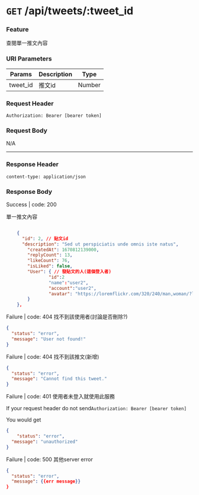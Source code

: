 # `GET` /api/tweets/:tweet_id

### Feature

查閱單一推文內容

### URI Parameters

| Params | Description | Type |
| --- | --- | --- |
| tweet_id | 推文id | Number |

### Request Header

```
Authorization: Bearer [bearer token]
```

### Request Body

N/A

---

### Response Header

```
content-type: application/json
```

### Response Body

Success | code: 200 

單一推文內容

```json

	{
	  "id": 2, // 貼文id
	  "description": "Sed ut perspiciatis unde omnis iste natus",
		"createdAt": 1670812139000,
		"replyCount": 13,
		"likeCount": 76,
		"isLiked": false,
		"User": { // 發貼文的人(這個登入者)
				"id":2
				"name":"user2",
				"account":"user2",
				"avatar": "https://loremflickr.com/320/240/man,woman/?lock=36"
		}
	},

```

Failure | code: 404 找不到該使用者(討論是否刪除?)

```json
{
  "status": "error",
  "message": "User not found!"
}
```

Failure | code: 404 找不到該推文(新增)

```json
{
  "status": "error",
  "message": "Cannot find this tweet."
}
```

Failure | code: 401 使用者未登入就使用此服務

If your request header do not send`Authorization: Bearer [bearer token]`

You would get

```json
{
	"status": "error",
  "message": "unauthorized"
}
```

Failure | code: 500 其他server error

```json
{
  "status": "error",
  "message": {{err message}}
}
```